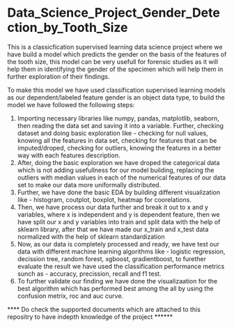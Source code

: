 # Data_Science_Project_Gender_Detection_by_Tooth_Size

This is a classicfication supervised learning data science project where we have build a model which predicts the gender on the basis of the features of the tooth size, this model can be very usefull for forensic studies as it will help them in identifying the gender of the specimen which will help them in further exploration of their findings.

To make this model we have used classification supervised learning models as our dependent/labeled feature gender is an object data type, to build the model we have followed the following steps:

<ol>
  <li>Importing necessary libraries like numpy, pandas, matplotlib, seaborn, then reading the data set and saving it into a  variable. Further, checking dataset and doing basic exploration like - checking for null values, knowing all the features in data set, checking for features that can be imputed/droped, checking for outliers, knowing the features in a better way with each features description.</li>
  <li>After, doing the basic exploration we have droped the categorical data which is not adding usefullness for our model building, replacing the outliers with median values in each of the numerical features of our data set to make our data more uniformally distributed.</li>
  <li>Further, we have done the basic EDA by building different visualization like - histogram, coutplot, boxplot, heatmap for coorelations.</li>
  <li>Then, we have process our data further and break it out to x and y variables, where x is independent and y is dependent feature, then we have split our x and y variables into train and split data with the help of sklearn library, after that we have made our x_train and x_test data normalized with the help of sklearn standardization</li>
  <li>Now, as our data is completely processed and ready, we have test our data with different machine learning algorithms like - logistic regression, decission tree, random forest, xgboost, gradientboost, to furether evaluate the result we have used the classification performance metrics sunch as - accuracy, precission, recall and f1 test.</li>
  <li>To further validate our finding we have done the visualizaation for the best algorithm which has performed best among the all by using the confusion metrix, roc and auc curve. </li>
</ol>

**** Do check the supported documents which are attached to this repositry to have indepth knowledge of the project ******
